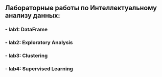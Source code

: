 ## Лабораторные работы по Интеллектуальному анализу данных:
###   - lab1: DataFrame 
###   - lab2: Exploratory Analysis
###   - lab3: Clustering
###   - lab4: Supervised Learning
